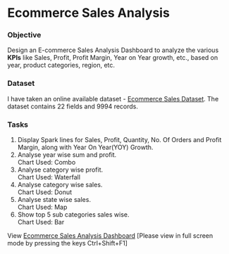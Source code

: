 # Ecommerce Sales Analysis

### Objective
Design an E-commerce Sales Analysis Dashboard to analyze the various **KPIs** like Sales, Profit, Profit Margin, Year on Year growth, etc., based on year, product categories, region, etc. 

### Dataset
I have taken an online available dataset - [Ecommerce Sales Dataset](https://github.com/RuchiRaina3/Ecommerce-Sales-Analysis/blob/main/Ecommerce%20Sales%20Dataset.xlsx/). The dataset contains 22 fields and 9994 records.

### Tasks
1. Display Spark lines for Sales, Profit, Quantity, No. Of Orders and Profit Margin, along with Year On Year(YOY) Growth.
2. Analyse year wise sum and profit. <br>Chart Used: Combo
3. Analyse category wise profit. <br>Chart Used: Waterfall
4. Analyse category wise sales. <br>Chart Used: Donut
5. Analyse state wise sales. <br>Chart Used: Map
6. Show top 5 sub categories sales wise. <br>Chart Used: Bar

View [Ecommerce Sales Analysis Dashboard](https://github.com/RuchiRaina3/Ecommerce-Sales-Analysis/blob/main/Ecommerce%20Sales%20Analysis%20Dashboard.xlsx/) [Please view in full screen mode by pressing the keys Ctrl+Shift+F1]
